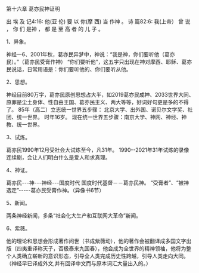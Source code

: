 第十六章 葛亦民神证明

出 埃 及 记4:16: 他(亚 伦) 要 以 你(摩 西) 当 作神 。 
诗 篇82:6: 我(上帝） 曾 说 ， 你 们 是神 ， 都 是 至 高 者 的 儿 子 。  

1、异象。

   神经一6、2001年秋，葛亦民异梦中，神说：“我是神，你们要听他（葛亦民）。”（葛亦民受膏作神）
“你们要听他”，这五字只出现在神对摩西、耶稣、葛亦民说话，日常用语是：你们要听他的、你们要听从他。

2、思想。

神经目前80万字，葛亦民原创思想占大半，如2019葛亦民成神、2033世界大同、原罪是尘土身体、性自由王国、葛亦民主义、两大等等，好词好句更是多的不得了。
85年（高二）立志统一世界五步骤：
北京大学、出外国、诺贝尔文学奖、社团、统一世界。
时年16岁。
现在统一世界五步骤：南京大学、神网、神经、神教、统一世界。

3、试炼。

葛亦民1990年12月受社会大试炼至今，凡31年。
1990--2021年31年试炼的录像连续剧，会让人们明白什么是爱人和求真理。

4、神证。

葛亦民---神---神经---国度时代
国度时代基督－－葛亦民神。
“受膏者”、“被神选定”-----葛亦民受膏作神。（异像书6节）

5、新闻。

两条神经新闻，多条“社会化大生产和互联网大革命”新闻。

6、紫薇。

他的理论和思想会形成著作问世（书成紫薇动），他的著作会被翻译成多国文字出版（四夷重译称天子，否极泰来九国春），他会成为全世界的精神领袖，他将为整个人类确立崭新的意识形态，引导全人类完成历史性跨越，引导人类走向大同。 
（神经早已译成外文,并有回译中文而与原本词汇大量出入的。）
